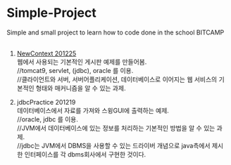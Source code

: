 # Simple-Project
Simple and small project to learn how to code done in the school BITCAMP<br>
<br>
  1. <a href='https://velog.io/@betweenhj702/%EA%B8%B0%EC%B4%88%EC%A0%81%EC%9D%B8-%EA%B2%8C%EC%8B%9C%ED%8C%90-%EB%A7%8C%EB%93%A4%EA%B8%B0'> NewContext 201225<br> </a>
    웹에서 사용되는 기본적인 게시판 예제를 만들어봄.<br>
      //tomcat9, servlet, (jdbc), oracle 를 이용.<br>
      //클라이언트와 서버, 서버어플리케이션, 데이터베이스로 이어지는 웹 서비스의 기본적인 형태와 매커니즘을 알 수 있는 과제.<br>
      
  2. jdbcPractice 201219<br>
    데이터베이스에서 자료를 가져와 스윙GUI에 출력하는 예제.<br>
    //oracle, jdbc 를 이용.<br>
    //JVM에서 데이터베이스에 있는 정보를 처리하는 기본적인 방법을 알 수 있는 과제.<br>
    //jdbc는 JVM에서 DBMS을 사용할 수 있는 드라이버 개념으로 java측에서 제시한 인터페이스를 각 dbms회사에서 구현한 것이다.<br>
